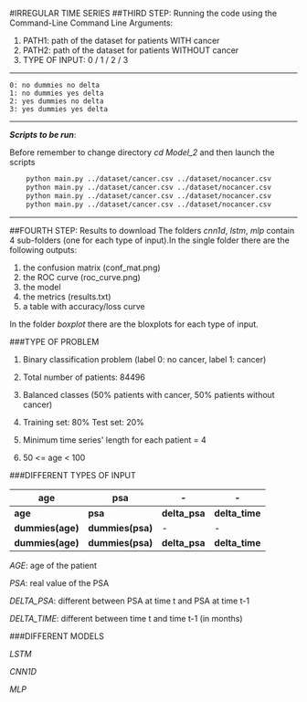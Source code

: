 #IRREGULAR TIME SERIES
##THIRD STEP: Running the code using the Command-Line
Command Line Arguments:
1. PATH1: path of the dataset for patients WITH cancer 
2. PATH2: path of the dataset for patients WITHOUT cancer
3. TYPE OF INPUT: 0 /  1 / 2 / 3
***
    0: no dummies no delta
    1: no dummies yes delta
    2: yes dummies no delta
    3: yes dummies yes delta
***
 
***Scripts to be run***:

Before remember to change directory *cd Model_2* and then launch the scripts
```bash
    python main.py ../dataset/cancer.csv ../dataset/nocancer.csv 
    python main.py ../dataset/cancer.csv ../dataset/nocancer.csv 
    python main.py ../dataset/cancer.csv ../dataset/nocancer.csv 
    python main.py ../dataset/cancer.csv ../dataset/nocancer.csv 
```
***
##FOURTH STEP: Results to download
The folders *cnn1d*, *lstm*, *mlp* contain 4 sub-folders (one for each type of input).In the single folder there are the following outputs:
1. the confusion matrix (conf_mat.png)
2. the ROC curve (roc_curve.png)
3. the model 
4. the metrics (results.txt)
5. a table with accuracy/loss curve

In the folder *boxplot* there are the bloxplots for each type of input.

###TYPE OF PROBLEM

1. Binary classification problem (label 0: no cancer, label 1: cancer)

2. Total number of patients: 84496


3. Balanced classes (50% patients with cancer, 50% patients without cancer)


4. Training set: 80% Test set: 20% 


5. Minimum time series' length for each patient = 4


6. 50 <= age < 100


###DIFFERENT TYPES OF INPUT

|age              | psa              | -             | -              |
|-----------------|------------------|---------------|----------------|
|  **age**        | **psa**          | **delta_psa** | **delta_time** |
| **dummies(age)** | **dummies(psa)** | -             | -              |
| **dummies(age)** | **dummies(psa)** | **delta_psa** | **delta_time** |

*AGE*: age of the patient

*PSA*: real value of the PSA

*DELTA_PSA*: different between PSA at time t and PSA at time t-1

*DELTA_TIME*: different between time t and time t-1 (in months)


###DIFFERENT MODELS

*LSTM* 

*CNN1D*

*MLP*


